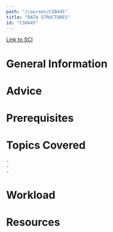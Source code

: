 ```yaml
---
path: "/courses/CS0445"
title: "DATA STRUCTURES"
id: "CS0445"
---
```

[Link to SCI]("http://courses.sci.pitt.edu/courses/courses/view/CS-0445")

# General Information

# Advice


# Prerequisites
<!-- PREREQ_REPLACEMENT (Do not remove) -->

<!-- END PREREQ_REPLACEMENT (Do not remove) -->
# Topics Covered
	- 
	-
	-
# Workload

<!-- TESTIMONIALS
# Testimonials
This gets replaced with Gatsby, its
data comes from Google Sheets for easier
editing!
-->

# Resources
